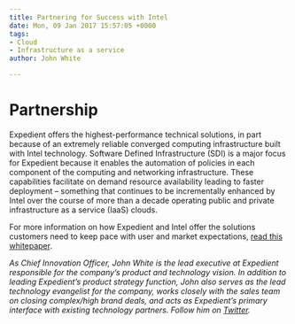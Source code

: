 ```yaml
---
title: Partnering for Success with Intel
date: Mon, 09 Jan 2017 15:57:05 +0000
tags:
- Cloud
- Infrastructure as a service
author: John White

---
```

# Partnership

Expedient offers the highest-performance technical solutions, in part because of an extremely reliable converged computing infrastructure built with Intel technology. Software Defined Infrastructure (SDI) is a major focus for Expedient because it enables the automation of policies in each component of the computing and networking infrastructure. These capabilities facilitate on demand resource availability leading to faster deployment – something that continues to be incrementally enhanced by Intel over the course of more than a decade operating public and private infrastructure as a service (IaaS) clouds. 

For more information on how Expedient and Intel offer the solutions customers need to keep pace with user and market expectations, [read this whitepaper](http://go.expedient.com/OSPC-DRaaS).

_As Chief Innovation Officer, John White is the lead executive at Expedient responsible for the company’s product and technology vision. In addition to leading Expedient’s product strategy function, John also serves as the lead technology evangelist for the company, works closely with the sales team on closing complex/high brand deals, and acts as Expedient’s primary interface with existing technology partners. Follow him on_ [_Twitter_](https://twitter.com/johna_white)_._